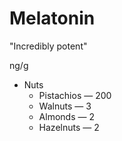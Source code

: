 # Melatonin

"Incredibly potent"

ng/g

* Nuts
  * Pistachios — 200
  * Walnuts — 3
  * Almonds — 2
  * Hazelnuts — 2